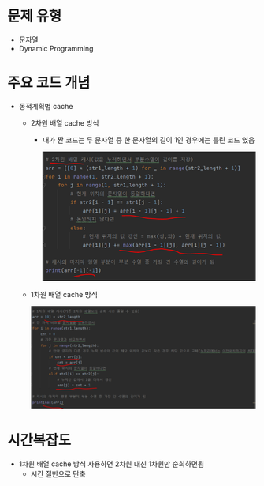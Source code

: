 # 문제 유형
- 문자열
- Dynamic Programming

# 주요 코드 개념
- 동적계획법 cache
  - 2차원 배열 cache 방식
    - 내가 짠 코드는 두 문자열 중 한 문자열의 길이 1인 경우에는 틀린 코드 였음 

      ![img.png](../../../이미지/LCS_1.png)

  - 1차원 배열 cache 방식
    
      ![img_1.png](../../../이미지/LCS_2.png)

# 시간복잡도 
- 1차원 배열 cache 방식 사용하면 2차원 대신 1차원만 순회하면됨 
  - 시간 절반으로 단축

